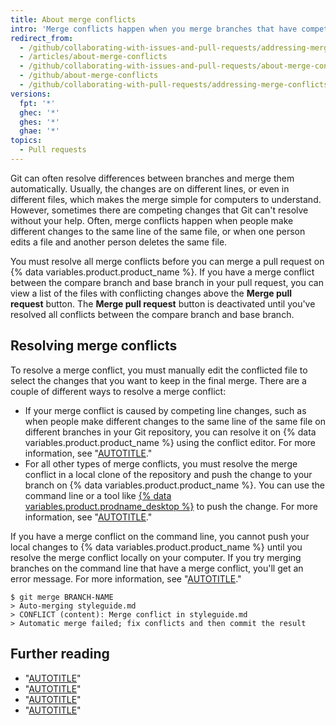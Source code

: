 ```yaml
---
title: About merge conflicts
intro: 'Merge conflicts happen when you merge branches that have competing commits, and Git needs your help to decide which changes to incorporate in the final merge.'
redirect_from:
  - /github/collaborating-with-issues-and-pull-requests/addressing-merge-conflicts/about-merge-conflicts
  - /articles/about-merge-conflicts
  - /github/collaborating-with-issues-and-pull-requests/about-merge-conflicts
  - /github/about-merge-conflicts
  - /github/collaborating-with-pull-requests/addressing-merge-conflicts/about-merge-conflicts
versions:
  fpt: '*'
  ghec: '*'
  ghes: '*'
  ghae: '*'
topics:
  - Pull requests
---
```

Git can often resolve differences between branches and merge them automatically. Usually, the changes are on different lines, or even in different files, which makes the merge simple for computers to understand. However, sometimes there are competing changes that Git can't resolve without your help. Often, merge conflicts happen when people make different changes to the same line of the same file, or when one person edits a file and another person deletes the same file.

You must resolve all merge conflicts before you can merge a pull request on {% data variables.product.product_name %}. If you have a merge conflict between the compare branch and base branch in your pull request, you can view a list of the files with conflicting changes above the **Merge pull request** button. The **Merge pull request** button is deactivated until you've resolved all conflicts between the compare branch and base branch.

## Resolving merge conflicts

To resolve a merge conflict, you must manually edit the conflicted file to select the changes that you want to keep in the final merge. There are a couple of different ways to resolve a merge conflict:

- If your merge conflict is caused by competing line changes, such as when people make different changes to the same line of the same file on different branches in your Git repository, you can resolve it on {% data variables.product.product_name %} using the conflict editor. For more information, see "[AUTOTITLE](/pull-requests/collaborating-with-pull-requests/addressing-merge-conflicts/resolving-a-merge-conflict-on-github)."
- For all other types of merge conflicts, you must resolve the merge conflict in a local clone of the repository and push the change to your branch on {% data variables.product.product_name %}. You can use the command line or a tool like [{% data variables.product.prodname_desktop %}](https://desktop.github.com/) to push the change. For more information, see  "[AUTOTITLE](/pull-requests/collaborating-with-pull-requests/addressing-merge-conflicts/resolving-a-merge-conflict-using-the-command-line)."

If you have a merge conflict on the command line, you cannot push your local changes to {% data variables.product.product_name %} until you resolve the merge conflict locally on your computer. If you try merging branches on the command line that have a merge conflict, you'll get an error message. For more information, see "[AUTOTITLE](/pull-requests/collaborating-with-pull-requests/addressing-merge-conflicts/resolving-a-merge-conflict-using-the-command-line)."

```shell
$ git merge BRANCH-NAME
> Auto-merging styleguide.md
> CONFLICT (content): Merge conflict in styleguide.md
> Automatic merge failed; fix conflicts and then commit the result
```

## Further reading

- "[AUTOTITLE](/pull-requests/collaborating-with-pull-requests/incorporating-changes-from-a-pull-request/about-pull-request-merges)"
- "[AUTOTITLE](/pull-requests/collaborating-with-pull-requests/proposing-changes-to-your-work-with-pull-requests/about-pull-requests)"
- "[AUTOTITLE](/pull-requests/collaborating-with-pull-requests/addressing-merge-conflicts/resolving-a-merge-conflict-using-the-command-line)"
- "[AUTOTITLE](/pull-requests/collaborating-with-pull-requests/addressing-merge-conflicts/resolving-a-merge-conflict-on-github)"
